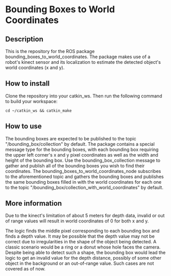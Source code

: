# Bounding Boxes to World Coordinates

## Description
This is the repository for the ROS package bounding_boxes_to_world_coordinates. The package makes use of a robot's kinect sensor and its localization to estimate the detected object's world coordinates (x and y). 

## How to install
Clone the repository into your catkin_ws. Then run the following command to build your workspace:
```
cd ~/catkin_ws && catkin_make
```

## How to use

The bounding boxes are expected to be published to the topic "/bounding_box/collection" by default. The package contains a special message type for the bounding boxes, with each bounding box requiring the upper left corner's x and y pixel coordinates as well as the width and height of the bounding box. Use the bounding_box_collection message to gather and publish all of the bounding boxes you wish to find their coordinates. The bounding_boxes_to_world_coordinates_node subscribes to the aforementioned topic and gathers the bounding boxes and publishes the same bounding boxes filled in with the world coordinates for each one to the topic "/bounding_box/collection_with_world_coordinates" by default.

## More information

Due to the kinect's limitation of about 5 meters for depth data, invalid or out of range values will result in world coordinates of 0 for both x and y.

The logic finds the middle pixel corresponding to each bounding box and finds a depth value. It may be possible that the depth value may not be correct due to irregularities in the shape of the object being detected. A classic scenario would be a ring or a donut whose hole faces the camera. Despite being able to detect such a shape, the bounding box would lead the logic to get an invalid value for the depth distance, possibly of some other object in the background or an out-of-range value. Such cases are not covered as of now.
